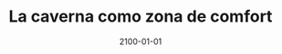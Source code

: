 ---
title: La caverna como zona de comfort
date: 2100-01-01
feature_image: 
summary: 
tags: []
draft: True
---